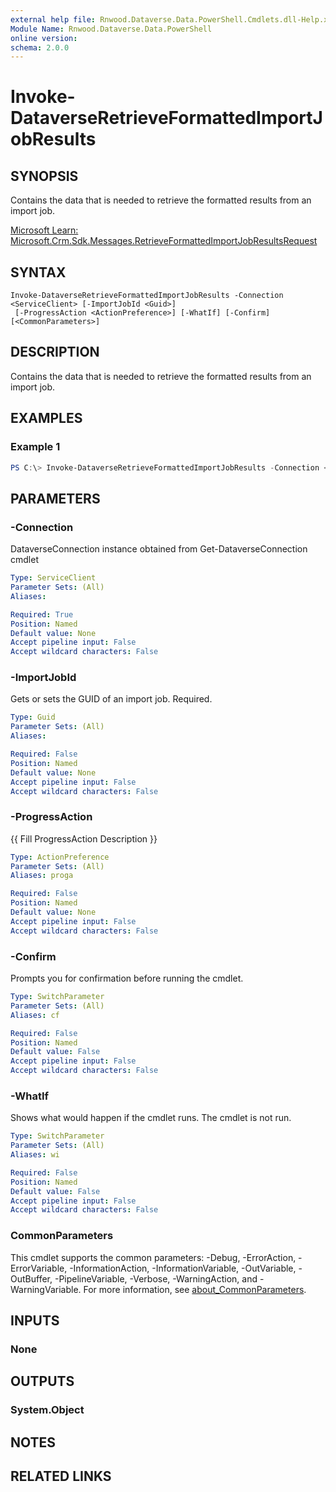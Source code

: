 ```yaml
---
external help file: Rnwood.Dataverse.Data.PowerShell.Cmdlets.dll-Help.xml
Module Name: Rnwood.Dataverse.Data.PowerShell
online version:
schema: 2.0.0
---
```


# Invoke-DataverseRetrieveFormattedImportJobResults

## SYNOPSIS
Contains the data that is needed to retrieve the formatted results from an import job.

[Microsoft Learn: Microsoft.Crm.Sdk.Messages.RetrieveFormattedImportJobResultsRequest](https://learn.microsoft.com/dotnet/api/Microsoft.Crm.Sdk.Messages.RetrieveFormattedImportJobResultsRequest)

## SYNTAX

```
Invoke-DataverseRetrieveFormattedImportJobResults -Connection <ServiceClient> [-ImportJobId <Guid>]
 [-ProgressAction <ActionPreference>] [-WhatIf] [-Confirm] [<CommonParameters>]
```

## DESCRIPTION
Contains the data that is needed to retrieve the formatted results from an import job.

## EXAMPLES

### Example 1
```powershell
PS C:\> Invoke-DataverseRetrieveFormattedImportJobResults -Connection <ServiceClient> -ImportJobId <Guid>
```

## PARAMETERS

### -Connection
DataverseConnection instance obtained from Get-DataverseConnection cmdlet

```yaml
Type: ServiceClient
Parameter Sets: (All)
Aliases:

Required: True
Position: Named
Default value: None
Accept pipeline input: False
Accept wildcard characters: False
```

### -ImportJobId
Gets or sets the GUID of an import job. Required.

```yaml
Type: Guid
Parameter Sets: (All)
Aliases:

Required: False
Position: Named
Default value: None
Accept pipeline input: False
Accept wildcard characters: False
```

### -ProgressAction
{{ Fill ProgressAction Description }}

```yaml
Type: ActionPreference
Parameter Sets: (All)
Aliases: proga

Required: False
Position: Named
Default value: None
Accept pipeline input: False
Accept wildcard characters: False
```

### -Confirm
Prompts you for confirmation before running the cmdlet.

```yaml
Type: SwitchParameter
Parameter Sets: (All)
Aliases: cf

Required: False
Position: Named
Default value: False
Accept pipeline input: False
Accept wildcard characters: False
```

### -WhatIf
Shows what would happen if the cmdlet runs. The cmdlet is not run.

```yaml
Type: SwitchParameter
Parameter Sets: (All)
Aliases: wi

Required: False
Position: Named
Default value: False
Accept pipeline input: False
Accept wildcard characters: False
```

### CommonParameters
This cmdlet supports the common parameters: -Debug, -ErrorAction, -ErrorVariable, -InformationAction, -InformationVariable, -OutVariable, -OutBuffer, -PipelineVariable, -Verbose, -WarningAction, and -WarningVariable. For more information, see [about_CommonParameters](http://go.microsoft.com/fwlink/?LinkID=113216).

## INPUTS

### None
## OUTPUTS

### System.Object
## NOTES

## RELATED LINKS
